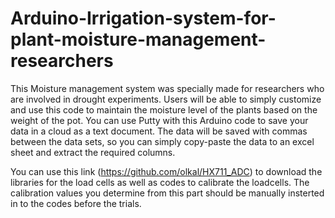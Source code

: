 # Arduino-Irrigation-system-for-plant-moisture-management-researchers
This Moisture management system was specially made for researchers who are involved in drought experiments.  Users will be able to simply customize and use this code to maintain the moisture level of the plants based on the weight of the pot. You can use Putty with this Arduino code to save your data in a cloud as a text document. The data will be saved with commas between the data sets, so you can simply copy-paste the data to an excel sheet and extract the required columns.

You can use this link (https://github.com/olkal/HX711_ADC) to download the libraries for the load cells as well as codes to calibrate the loadcells. The calibration values you determine from this part should be manually insterted in to the codes before the trials.
